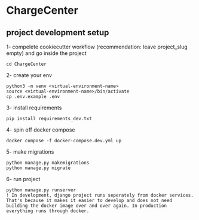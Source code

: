 # ChargeCenter

## project development setup

1- compelete cookiecutter workflow (recommendation: leave project_slug empty) and go inside the project
```
cd ChargeCenter
```

2- create your env
```
python3 -m venv <virtual-environment-name>
source <virtual-environment-name>/bin/activate
cp .env.example .env
```

3- install requirements
```
pip install requirements_dev.txt
```

4- spin off docker compose
```
docker compose -f docker-compose.dev.yml up
```

5- make migrations
```
python manage.py makemigrations
python manage.py migrate
```

6- run project
```
python manage.py runserver
! In development, django project runs seperately from docker services. That's because it makes it easier to develop and does not need building the docker image over and over again. In production everything runs through docker.
```